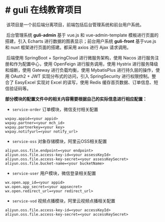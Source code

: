 # # guli 在线教育项目

​		该项目是一个前后端分离项目，前端包括后台管理系统和前台用户系统。

​		后台管理系统 **guli-admin** 基于 vue.js 和 vue-admin-template 模板进行页面的搭建，引入 Echarts 进行数据的图表显示；前台用户系统 **guli-front** 基于vue.js 和 nuxt 框架进行页面的搭建。都采用 axios 进行 Ajax 请求调用。

​		后端使用 SpringBoot + SpringCloud 进行微服务架构，使用 Nacos 进行服务注册和作为配置中心，使用 OpenFeign 进行服务调用，使用 Hystrix 进行服务降级和熔断，使用 Gateway 进行负载均衡，使用 MybatisPlus 进行持久层的操作，使用 OAuth2 + JWT 实现分布式的访问，引入 SpringSecurity 进行权限控制。整合了 EasyExcel 实现对 Excel 的读写，使用 Redis 缓存首页数据、订单信息、短信验证码等。



**部分模块的配置文件中的相关内容需要根据自己的实际信息进行相应配置：**

- `service-order` 订单模块，微信支付相关配置

```properties
wxpay.appid=<your appid>
wxpay.partner=<your mch_id>
wxpay.partnerkey=<your key>
wxpay.notifyurl=<your notify_url>
```

- `service-oss` 对象存储模块，阿里云OSS相关配置

```properties
aliyun.oss.file.endpoint=<your endpoint>
aliyun.oss.file.access-key-id=<your assessKeyId>
aliyun.oss.file.access-key-secret=<your assessKeySecret>
aliyun.oss.file.bucket-name=<your bucketName>
```

- `service-user` 用户模块，微信登录相关配置

```properties
wx.open.app_id=<your appid>
wx.open.app_secret=<your appsecret>
wx.open.redirect_url=<your redirect_url>
```

- `service-vod` 视频点播模块，阿里云视频点播相关配置

```properties
aliyun.oss.file.access-key-id=<your accessKeyId>
aliyun.oss.file.access-key-secret=<your accessKeySecret>
```



